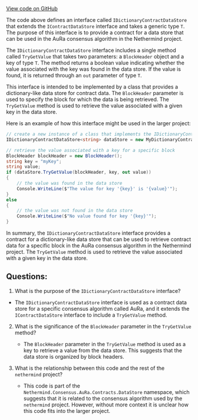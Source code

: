 [View code on GitHub](https://github.com/nethermindeth/nethermind/Nethermind.Consensus.AuRa/Contracts/DataStore/IDictionaryContractDataStore.cs)

The code above defines an interface called `IDictionaryContractDataStore` that extends the `IContractDataStore` interface and takes a generic type `T`. The purpose of this interface is to provide a contract for a data store that can be used in the AuRa consensus algorithm in the Nethermind project.

The `IDictionaryContractDataStore` interface includes a single method called `TryGetValue` that takes two parameters: a `BlockHeader` object and a key of type `T`. The method returns a boolean value indicating whether the value associated with the key was found in the data store. If the value is found, it is returned through an `out` parameter of type `T`.

This interface is intended to be implemented by a class that provides a dictionary-like data store for contract data. The `BlockHeader` parameter is used to specify the block for which the data is being retrieved. The `TryGetValue` method is used to retrieve the value associated with a given key in the data store.

Here is an example of how this interface might be used in the larger project:

```csharp
// create a new instance of a class that implements the IDictionaryContractDataStore interface
IDictionaryContractDataStore<string> dataStore = new MyDictionaryContractDataStore<string>();

// retrieve the value associated with a key for a specific block
BlockHeader blockHeader = new BlockHeader();
string key = "myKey";
string value;
if (dataStore.TryGetValue(blockHeader, key, out value))
{
    // the value was found in the data store
    Console.WriteLine($"The value for key '{key}' is '{value}'");
}
else
{
    // the value was not found in the data store
    Console.WriteLine($"No value found for key '{key}'");
}
```

In summary, the `IDictionaryContractDataStore` interface provides a contract for a dictionary-like data store that can be used to retrieve contract data for a specific block in the AuRa consensus algorithm in the Nethermind project. The `TryGetValue` method is used to retrieve the value associated with a given key in the data store.
## Questions: 
 1. What is the purpose of the `IDictionaryContractDataStore` interface?
   - The `IDictionaryContractDataStore` interface is used as a contract data store for a specific consensus algorithm called AuRa, and it extends the `IContractDataStore` interface to include a `TryGetValue` method.

2. What is the significance of the `BlockHeader` parameter in the `TryGetValue` method?
   - The `BlockHeader` parameter in the `TryGetValue` method is used as a key to retrieve a value from the data store. This suggests that the data store is organized by block headers.

3. What is the relationship between this code and the rest of the `nethermind` project?
   - This code is part of the `Nethermind.Consensus.AuRa.Contracts.DataStore` namespace, which suggests that it is related to the consensus algorithm used by the `nethermind` project. However, without more context it is unclear how this code fits into the larger project.
